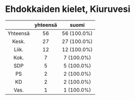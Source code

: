 # Ehdokkaiden kielet, Kiuruvesi

| |yhteensä|suomi|
|:---:|:---:|:---:|
|Yhteensä|56|56 (100.0%)|
|Kesk.|27|27 (100.0%)|
|Liik.|12|12 (100.0%)|
|Kok.|7|7 (100.0%)|
|SDP|5|5 (100.0%)|
|PS|2|2 (100.0%)|
|KD|2|2 (100.0%)|
|Vas.|1|1 (100.0%)|

